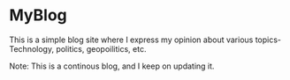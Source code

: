 # MyBlog
This is a simple blog site where I express my opinion about various topics- Technology, politics, geopoilitics, etc.


Note: This is a continous blog, and I keep on updating it.
